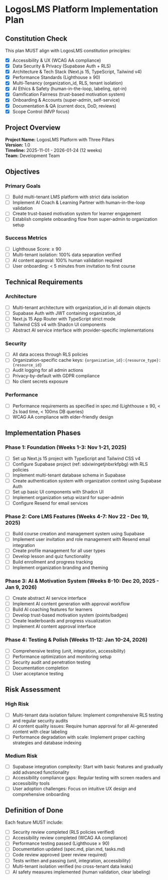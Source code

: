 # LogosLMS Platform Implementation Plan

## Constitution Check

This plan MUST align with LogosLMS constitution principles:

- [x] Accessibility & UX (WCAG AA compliance)
- [x] Data Security & Privacy (Supabase Auth + RLS)
- [x] Architecture & Tech Stack (Next.js 15, TypeScript, Tailwind v4)
- [x] Performance Standards (Lighthouse ≥ 90)
- [x] Multi-Tenancy (organization_id, RLS, tenant isolation)
- [x] AI Ethics & Safety (human-in-the-loop, labeling, opt-in)
- [x] Gamification Fairness (trust-based motivation system)
- [x] Onboarding & Accounts (super-admin, self-service)
- [x] Documentation & QA (current docs, DoD, reviews)
- [x] Scope Control (MVP focus)

## Project Overview

**Project Name:** LogosLMS Platform with Three Pillars  
**Version:** 1.0  
**Timeline:** 2025-11-01 - 2026-01-24 (12 weeks)  
**Team:** Development Team

## Objectives

### Primary Goals

- [ ] Build multi-tenant LMS platform with strict data isolation
- [ ] Implement AI Coach & Learning Partner with human-in-the-loop validation
- [ ] Create trust-based motivation system for learner engagement
- [ ] Establish complete onboarding flow from super-admin to organization setup

### Success Metrics

- [ ] Lighthouse Score: ≥ 90
- [ ] Multi-tenant isolation: 100% data separation verified
- [ ] AI content approval: 100% human validation required
- [ ] User onboarding: < 5 minutes from invitation to first course

## Technical Requirements

### Architecture

- [ ] Multi-tenant architecture with organization_id in all domain objects
- [ ] Supabase Auth with JWT containing organization_id
- [ ] Next.js 15 App Router with TypeScript strict mode
- [ ] Tailwind CSS v4 with Shadcn UI components
- [ ] Abstract AI service interface with provider-specific implementations

### Security

- [ ] All data access through RLS policies
- [ ] Organization-specific cache keys: `{organization_id}:{resource_type}:{resource_id}`
- [ ] Audit logging for all admin actions
- [ ] Privacy-by-default with GDPR compliance
- [ ] No client secrets exposure

### Performance

- [ ] Performance requirements as specified in spec.md (Lighthouse ≥ 90, < 2s load time, < 100ms DB queries)
- [ ] WCAG AA compliance with elder-friendly design

## Implementation Phases

### Phase 1: Foundation (Weeks 1-3: Nov 1-21, 2025)

- [ ] Set up Next.js 15 project with TypeScript and Tailwind CSS v4
- [ ] Configure Supabase project (ref: sdxiwingetjnbxrkfpbg) with RLS policies
- [ ] Implement multi-tenant database schema in Supabase
- [ ] Create authentication system with organization context using Supabase Auth
- [ ] Set up basic UI components with Shadcn UI
- [ ] Implement organization setup wizard for super-admin
- [ ] Configure Resend for email services

### Phase 2: Core LMS Features (Weeks 4-7: Nov 22 - Dec 19, 2025)

- [ ] Build course creation and management system using Supabase
- [ ] Implement user invitation and role management with Resend email integration
- [ ] Create profile management for all user types
- [ ] Develop lesson and quiz functionality
- [ ] Build enrollment and progress tracking
- [ ] Implement organization branding and theming

### Phase 3: AI & Motivation System (Weeks 8-10: Dec 20, 2025 - Jan 9, 2026)

- [ ] Create abstract AI service interface
- [ ] Implement AI content generation with approval workflow
- [ ] Build AI coaching features for learners
- [ ] Develop trust-based motivation system (points/badges)
- [ ] Create leaderboards and progress visualization
- [ ] Implement AI content approval interface

### Phase 4: Testing & Polish (Weeks 11-12: Jan 10-24, 2026)

- [ ] Comprehensive testing (unit, integration, accessibility)
- [ ] Performance optimization and monitoring setup
- [ ] Security audit and penetration testing
- [ ] Documentation completion
- [ ] User acceptance testing

## Risk Assessment

### High Risk

- [ ] Multi-tenant data isolation failure: Implement comprehensive RLS testing and regular security audits
- [ ] AI content quality issues: Require human approval for all AI-generated content with clear labeling
- [ ] Performance degradation with scale: Implement proper caching strategies and database indexing

### Medium Risk

- [ ] Supabase integration complexity: Start with basic features and gradually add advanced functionality
- [ ] Accessibility compliance gaps: Regular testing with screen readers and accessibility tools
- [ ] User adoption challenges: Focus on intuitive UX design and comprehensive onboarding

## Definition of Done

Each feature MUST include:

- [ ] Security review completed (RLS policies verified)
- [ ] Accessibility review completed (WCAG AA compliance)
- [ ] Performance testing passed (Lighthouse ≥ 90)
- [ ] Documentation updated (spec.md, plan.md, tasks.md)
- [ ] Code review approved (peer review required)
- [ ] Tests written and passing (unit, integration, accessibility)
- [ ] Multi-tenant isolation verified (no cross-tenant data leaks)
- [ ] AI safety measures implemented (human validation, clear labeling)
